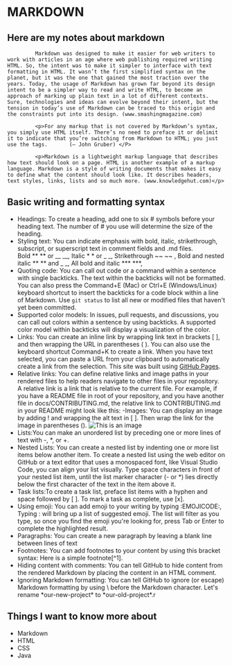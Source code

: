 # **MARKDOWN**
## **Here are my notes about markdown**

             Markdown was designed to make it easier for web writers to work with articles in an age where web publishing required writing HTML. So, the intent was to make it simpler to interface with text formatting in HTML. It wasn’t the first simplified syntax on the planet, but it was the one that gained the most traction over the years. Today, the usage of Markdown has grown far beyond its design intent to be a simpler way to read and write HTML, to become an approach of marking up plain text in a lot of different contexts. Sure, technologies and ideas can evolve beyond their intent, but the tension in today’s use of Markdown can be traced to this origin and the constraints put into its design. (www.smashingmagazine.com)

             <p>For any markup that is not covered by Markdown’s syntax, you simply use HTML itself. There’s no need to preface it or delimit it to indicate that you’re switching from Markdown to HTML; you just use the tags.       (— John Gruber) </P>

             <p>Markdown is a lightweight markup language that describes how text should look on a page. HTML is another example of a markup language. Markdown is a style of writing documents that makes it easy to define what the content should look like. It describes headers, text styles, links, lists and so much more. (www.knowledgehut.com)</p> 
             
 ## **Basic writing and formatting syntax**            
 - Headings: To create a heading, add one to six # symbols before your heading text. The number of # you use will determine the size of the heading.           
 - Styling text: You can indicate emphasis with bold, italic, strikethrough, subscript, or superscript text in comment fields and .md files.            
  Bold ** ** or __ __, Italic * * or _ _, Strikethrough ~~ ~~ , Bold and nested italic ** ** and _ _, All bold and italic *** ***, 
- Quoting code: You can call out code or a command within a sentence with single backticks. The text within the backticks will not be formatted. You can also press the Command+E (Mac) or Ctrl+E (Windows/Linux) keyboard shortcut to insert the backticks for a code block within a line of Markdown.
Use `git status` to list all new or modified files that haven't yet been committed.
- Supported color models: In issues, pull requests, and discussions, you can call out colors within a sentence by using backticks. A supported color model within backticks will display a visualization of the color. 
- Links: You can create an inline link by wrapping link text in brackets [ ], and then wrapping the URL in parentheses ( ). You can also use the keyboard shortcut Command+K to create a link. When you have text selected, you can paste a URL from your clipboard to automatically create a link from the selection.
 This site was built using [GitHub Pages](https://pages.github.com/). 
 - Relative links: You can define relative links and image paths in your rendered files to help readers navigate to other files in your repository.  
  A relative link is a link that is relative to the current file. For example, if you have a README file in root of your repository, and you have another file in docs/CONTRIBUTING.md, the relative link to CONTRIBUTING.md in your README might look like this:
 -Images: You can display an image by adding ! and wrapping the alt text in [ ]. Then wrap the link for the image in parentheses ().
 ![This is an image](https://myoctocat.com/assets/images/base-octocat.svg)
 - Lists:You can make an unordered list by preceding one or more lines of text with -, *, or +. 
 - Nested Lists: You can create a nested list by indenting one or more list items below another item. To create a nested list using the web editor on GitHub or a text editor that uses a monospaced font, like Visual Studio Code, you can align your list visually. Type space characters in front of your nested list item, until the list marker character (- or *) lies directly below the first character of the text in the item above it. 
- Task lists:To create a task list, preface list items with a hyphen and space followed by [ ]. To mark a task as complete, use [x].
- Using emoji: You can add emoji to your writing by typing :EMOJICODE:, Typing : will bring up a list of suggested emoji. The list will filter as you type, so once you find the emoji you're looking for, press Tab or Enter to complete the highlighted result. 
- Paragraphs: You can create a new paragraph by leaving a blank line between lines of text
- Footnotes: You can add footnotes to your content by using this bracket syntax: Here is a simple footnote[^1].
- Hiding content with comments: You can tell GitHub to hide content from the rendered Markdown by placing the content in an HTML comment.
- Ignoring Markdown formatting: You can tell GitHub to ignore (or escape) Markdown formatting by using \ before the Markdown character. Let's rename \*our-new-project\* to \*our-old-project\*.r

## **Things I want to know more about**
- Markdown
- HTML
- CSS
- Java
  























